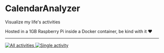 # CalendarAnalyzer

Visualize my life's activities

Hosted in a 1GB Raspberry Pi inside a Docker container, be kind with it ❤️

---

[
![All activities](https://i.imgur.com/KNwPSST.png)
![Single activity](https://i.imgur.com/uX8VCSD.png)
](http://raspberry.gleeze.com:8501/)
